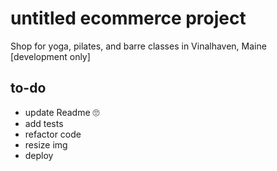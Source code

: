 # untitled ecommerce project
Shop for yoga, pilates, and barre classes in Vinalhaven, Maine [development only]

## to-do
- update Readme 🙄
- add tests
- refactor code
- resize img
- deploy

